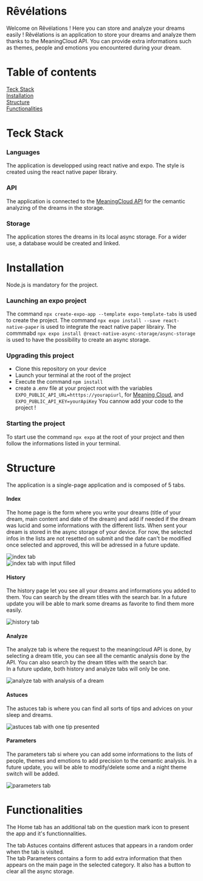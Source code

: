 # Rêvélations
Welcome on Rêvélations !  Here you can store and analyze your dreams easily !
Rêvélations is an application to store your dreams and analyze them thanks to the MeaningCloud API. You can provide extra informations such as themes, people and emotions you encountered during your dream.

# Table of contents
[Teck Stack](#Teck%20Stack)  
[Installation](#Installation)  
[Structure](#Structure)  
[Functionalities](#Functionalities)

# Teck Stack
### Languages 
The application is developped using react native and expo. The style is created using the react native paper librairy.

### API
The application is connected to the [MeaningCloud API](https://learn.meaningcloud.com/developer/topics-extraction/2.0/doc) for the cemantic analyzing of the dreams in the storage.

### Storage
The application stores the dreams in its local async storage. For a wider use, a database would be created and linked.

# Installation
Node.js is mandatory for the project.

### Launching an expo project
The command `npx create-expo-app --template expo-template-tabs` is used to create the project.
The command `npx expo install --save react-native-paper` is used to integrate the react native paper librairy.
The commmabd `npx expo install @react-native-async-storage/async-storage` is used to have the possibility to create an async storage.

### Upgrading this project
- Clone this repository on your device
- Launch your terminal at the root of the project
- Execute the command `npm install`
- create a .env file at your project root with the variables `EXPO_PUBLIC_API_URL=htttps://yourapiurl`, for [Meaning Cloud](https://api.meaningcloud.com/topics-2.0), and `EXPO_PUBLIC_API_KEY=yourApiKey`
You cannow add your code to the project !

### Starting the project
To start use the command `npx expo` at the root of your project and then follow the informations listed in your terminal.

# Structure
The application is a single-page application and is composed of 5 tabs.
#### Index
The home page is the form where you write your dreams (title of your dream, main content and date of the dream) and add if needed if the dream was lucid and some informations with the different lists. When sent your dream is stored in the async storage of your device. For now, the selected infos in the lists are not resetted on submit and the date can't be modified once selected and approved, this will be adressed in a future update.  
  
![index tab](image.png)  
![index tab with input filled](image-1.png)

#### History
The history page let you see all your dreams and informations you added to them. You can search by the dream titles with the search bar.
In a future update you will be able to mark some dreams as favorite to find them more easily.  
  
![history tab](image-2.png)

#### Analyze
The analyze tab is where the request to the meaningcloud API is done, by selecting a dream title, you can see all the cemantic analysis done by the API. You can also search by the dream titles with the search bar.  
In a future update, both history and analyze tabs will only be one.  
  
![analyze tab with analysis of a dream](image-4.png)

#### Astuces 
The astuces tab is where you can find all sorts of tips and advices on your sleep and dreams.  
  
![astuces tab with one tip presented](image-5.png)

#### Parameters
The parameters tab si where you can add some informations to the lists of people, themes and emotions to add precision to the cemantic analysis. In a future update, you will be able to modify/delete some and a night theme switch will be added.  
  
![parameters tab](image-3.png)

# Functionalities

The Home tab has an additional tab on the question mark icon to present the app and it's functionnalities.  
  
The tab Astuces contains different astuces that appears in a random order when the tab is visited.  
The tab Parameters contains a form to add extra information that then appears on the main page in the selected category. It also has a button to clear all the async storage.  
